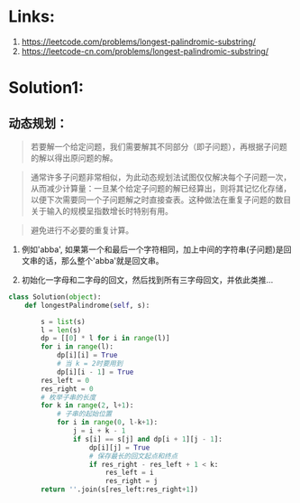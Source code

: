 # Links:
1. https://leetcode.com/problems/longest-palindromic-substring/
2. https://leetcode-cn.com/problems/longest-palindromic-substring/

# Solution1:
## 动态规划： 
> 若要解一个给定问题，我们需要解其不同部分（即子问题），再根据子问题的解以得出原问题的解。

> 通常许多子问题非常相似，为此动态规划法试图仅仅解决每个子问题一次，从而减少计算量：一旦某个给定子问题的解已经算出，则将其记忆化存储，以便下次需要同一个子问题解之时直接查表。这种做法在重复子问题的数目关于输入的规模呈指数增长时特别有用。

> 避免进行不必要的重复计算。

1. 例如'abba', 如果第一个和最后一个字符相同，加上中间的字符串(子问题)是回文串的话，那么整个'abba'就是回文串。

2. 初始化一字母和二字母的回文，然后找到所有三字母回文，并依此类推...

```python
class Solution(object):
    def longestPalindrome(self, s):

        s = list(s)
        l = len(s)
        dp = [[0] * l for i in range(l)]
        for i in range(l):
            dp[i][i] = True
            # 当 k = 2时要用到
            dp[i][i - 1] = True
        res_left = 0
        res_right = 0
        # 枚举子串的长度
        for k in range(2, l+1):
            # 子串的起始位置
            for i in range(0, l-k+1):
                j = i + k - 1
                if s[i] == s[j] and dp[i + 1][j - 1]:
                    dp[i][j] = True
                    # 保存最长的回文起点和终点
                    if res_right - res_left + 1 < k:
                        res_left = i 
                        res_right = j
        return ''.join(s[res_left:res_right+1])

```